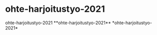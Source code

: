 <h1>ohte-harjoitustyo-2021</h1> 
ohte-harjoitustyo-2021 
**ohte-harjoitustyo-2021**
*ohte-harjoitustyo-2021* 
